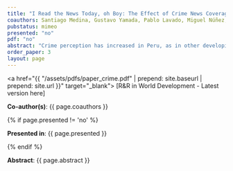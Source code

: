```yaml
---
title: "I Read the News Today, oh Boy: The Effect of Crime News Coverage on Crime Perception and Trust"
coauthors: Santiago Medina, Gustavo Yamada, Pablo Lavado, Miguel Núñez, Hugo Alatrista, Juandiego Morzán
pubstatus: mimeo
presented: "no"
pdf: "no"
abstract: "Crime perception has increased in Peru, as in other developing and developed countries, in spite of the reduction in crime victimization figures. Our hypothesis is that the news industry is partially responsible for such opposing trends, as Peruvians are great consumers of written news. Using a unique database of most news from the Peruvian written press, we georeference the location of each reported crime to identify short-term deviations from trend in the coverage of crime news at the province level and estimate their effect on crime perception. We measure coverage as the area an article occupies in cm2. We find that a spike of negative crime news increases people's perception about the probability of being a crime victim. The effect of positive news is opposite. However, the effect per cm2 of negative news is around three times larger than the effect of positive news in absolute value, signaling a potential asymmetry in the revision of people's expectations. These perception changes are smaller for recent crime victims than for non-victims. Moreover, perception changes are mostly driven by increases in the fear of house and car theft and common street crime, rather than more violent crimes like kidnapping or sexual abuse. We also explore how media coverage impacts institutional trust and show that individuals distribute accountability and reward unevenly between the main justice and security institutions."
order_paper: 3
layout: page
---
```

<a href="{{ "/assets/pdfs/paper_crime.pdf" | prepend: site.baseurl | prepend: site.url }}" target="_blank"> [R&R in World Development - Latest version here] </a>
<p><b>Co-author(s)</b>: {{ page.coauthors }} </p>
{% if page.presented != 'no' %}
<p><b>Presented in</b>: {{ page.presented }} </p>
{% endif %}

<div class ="text"><p><b>Abstract</b>: {{ page.abstract }} </p></div>

